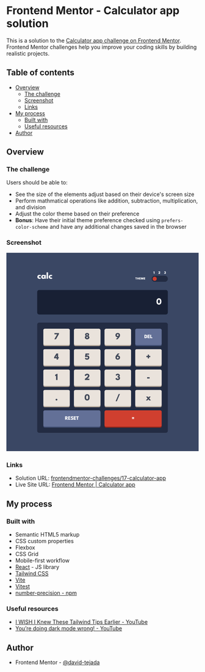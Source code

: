 # Frontend Mentor - Calculator app solution

This is a solution to the [Calculator app challenge on Frontend Mentor](https://www.frontendmentor.io/challenges/calculator-app-9lteq5N29). Frontend Mentor challenges help you improve your coding skills by building realistic projects.

## Table of contents

- [Overview](#overview)
  - [The challenge](#the-challenge)
  - [Screenshot](#screenshot)
  - [Links](#links)
- [My process](#my-process)
  - [Built with](#built-with)
  - [Useful resources](#useful-resources)
- [Author](#author)

## Overview

### The challenge

Users should be able to:

- See the size of the elements adjust based on their device's screen size
- Perform mathmatical operations like addition, subtraction, multiplication, and division
- Adjust the color theme based on their preference
- **Bonus**: Have their initial theme preference checked using `prefers-color-scheme` and have any additional changes saved in the browser

### Screenshot

![Screenshot](./screenshot.png)

### Links

- Solution URL: [frontendmentor-challenges/17-calculator-app](https://github.com/david-tejada/frontendmentor-challenges/tree/main/17-calculator-app)
- Live Site URL: [Frontend Mentor | Calculator app](https://funny-stroopwafel-fd6f5d.netlify.app/)

## My process

### Built with

- Semantic HTML5 markup
- CSS custom properties
- Flexbox
- CSS Grid
- Mobile-first workflow
- [React](https://reactjs.org/) - JS library
- [Tailwind CSS](https://tailwindcss.com/)
- [Vite](https://vitejs.dev/)
- [Vitest](https://vitest.dev/)
- [number-precision - npm](https://www.npmjs.com/package/number-precision)

### Useful resources

- [I WISH I Knew These Tailwind Tips Earlier - YouTube](https://www.youtube.com/watch?v=QBajvZaWLXs&t=19s)
- [You’re doing dark mode wrong! - YouTube](https://www.youtube.com/watch?v=WTchW0LdWL0)

## Author

- Frontend Mentor - [@david-tejada](https://www.frontendmentor.io/profile/david-tejada)
